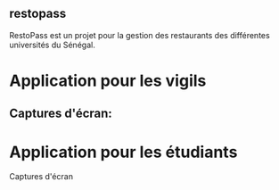 ## restopass
RestoPass est un projet pour la gestion des restaurants des différentes universités du Sénégal.

# Application pour les vigils

Captures d'écran:
 -
 
# Application pour les étudiants
Captures d'écran

